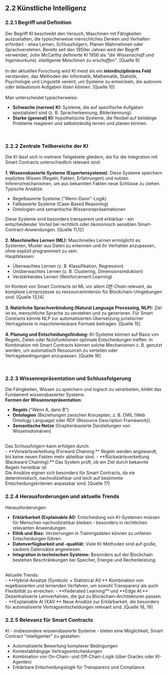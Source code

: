 ## 2.2 Künstliche Intelligenz
### 2.2.1 Begriff und Definition
Der Begriff KI beschreibt den Versuch, Maschinen mit Fähigkeiten auszustatten, die typischerweise menschliches Denken und Verhalten erfordert - etwa Lernen, Schlussfolgern, Planen Wahrnehmen oder Sprachverstehen. Bereits seit den 1950er Jahren wird der Begriff verwendet; John McCarthy definierte KI 1956 als *"die Wissenschaft und Ingenieurkunst, intelligente Maschinen zu erschaffen"*. [Quelle 9] <br>
<br>
In der aktuellen Forschung wird KI meist als ein **interdisziplinäres Feld** verstanden, das Methoden der Informatik, Mathematik, Statistik, Psychologie und Linguistik vereint, um Systeme zu entwickeln, die autonom oder teilautonom Aufgaben lösen können. [Quelle 10] <br>
<br>
Man unterscheidet typischerweise: <br>
- **Schwache (narrow) KI:** Systeme, die auf spezifische Aufgaben spezialisiert sind (z. B. Spracherkennung, Bilderkennung).
- **Starke (general) KI:** hypothetische Systeme, die flexibel auf beliebige Probleme reagieren und selbstständig lernen und planen können.

<br>

### 2.2.2 Zentrale Teilbereiche der KI
Die KI lässt sich in mehrere Teilgebiete gliedern, die für die Integration mit Smart Contracts unterschiedlich relevant sind: <br>
<br>
**1. Wissensbasierte Systeme (Expertensysteme)**: Diese Systeme speichern explizites Wissen (Regeln, Fakten, Erfahrungen) und nutzen Inferenzmechanismen, um aus bekannten Fakten neue Schlüsse zu ziehen. <br> Typische Ansätze: <br>
- Regelbasierte Systeme ("Wenn-Dann"-Logik)
- Fallbasierte Systeme (Case-Based Reasoning)
- Ontologien und semantische Wissensrepräsentationen <br>

Diese Systeme sind besonders transparent und erklärbar - ein entscheidender Vorteil bei rechtlich oder ökonomisch sensiblen Smart-Contract-Anwendungen. [Quelle 11,12] <br>
<br>
**2. Maschinelles Lernen (ML):** Maschinelles Lernen ermöglicht es Systemen, Muster aus Daten zu erkennen und ihr Verhalten anzupassen, ohne explizit programmiert zu sein. <br>
Hauptklassen: <br>
- Überwachtes Lernen (z. B. Klassifikation, Regression)
- Unüberwachtes Lernen (z. B. Clustering, Dimensionsreduktion)
- Verstärkendes Lernen (Reinforcement Learning)

Im Kontext von Smart Contracts ist ML vor allem *Off-Chain* relevant, da komplexe Lernprozesse zu ressourcenintensiv für Blockchain-Umgebungen sind. [Quelle 13,14] <br>
<br>
**3. Natürliche Sprachverbindung (Natural Language Processing, NLP):** Ziel ist es, menschliche Sprache zu verstehen und zu generieren. Für Smart Contracts könnte NLP zur automatisierten Übersetzung juristischer Vertragstexte in maschinenlesbare Formate beitragen. [Quelle 15] <br>
<br>
**4. Planung und Entscheidungsfindung:** KI-Systeme können auf Basis von Regeln, Zielen oder Nutzfunktionen optimale Entscheidungen treffen. In Kombination  mit Smart Contracts können solche Mechanismen z. B. genutzt werden, um automatisch Ressourcen zu verteilen oder Vertragsbedingungen anzupassen. [Quelle 16]

  <br>

### 2.2.3 Wissenrepräsentation und Schlussfolgerung
Die Fähigkeiten, Wissen zu speichern und logisch zu verarbeiten, bildet das Fundament wissensbasierter Systeme. <br>
**Formen der Wissensrepräsentation:** <br>
- **Regeln** ("Wenn A, dann B")
- **Ontologien** (Beziehungen zwischen Konzepten, z. B. OWL (Web Ontology Language) oder RDF (Resource Description Framework)).
- **Semantische Netze** (Graphenbasierte Darstellungen von Wissensdomänen)
<br>
Das Schlussfolgern kann erfolgen durch: <br>
- **Vorwärtsverkettung (Forward Chaining:** Regeln werden angewandt, bis keine neuen Fakten mehr ableitbar sind.
- **Rückwärtsverkettung (Backward Chaining):** Das System prüft, ob ein Ziel durch bekannte Regeln herleitbar ist

<br>
Die Ansätze eignen sich besonders für Smart Contracts, da sie deterministisch, nachvollziehbar und leich auf bestimmte Entscheidungskriterien anpassbar sind. [Quelle 17]

<br>

### 2.2.4 Herausforderungen und aktuelle Trends
Herausforderungen: 
- **Erklärbarkeit (Explainable AI):** Entscheidung von KI-Systemen müssen für Menschen nachvollziehbar bleiben - besonders in rechtlichen relevanten Anwendungen.
- **Ethik und Bias:** Verzerrungen in Trainingsdaten können zu unfairen Entscheidungen führen.
- **Datenverfügbarkeit und -qualität:** Viele KI-Methoden sind auf große, saubere Datensätze angewiesen.
- **Integration in technischen Systeme:** Besonders auf der Blockchain bestehen Beschränkungen bei Speicher, Energie und Rechenleistung.
<br>
Aktuelle Trends: <br>
- **Hybrid-Ansätze (Symbolic + Statistical AI):** Kombination von regelbasierten und lernenden Verfahren, um sowohl Transparenz als auch Flexibilität zu erreichen.
- **Federated Learning** und **Edge AI:** Dezentralisierte Lernverfahren, die gut zu Blockchain-Architekturen passen.
- **Explainable AI (XAI):** Neue Ansätze zur Erklärbarkeit, die besonders für automatisierte Vertragsentscheidungen relevant sind. [Quelle 18, 19]

<br>

### 2.2.5 Relevanz für Smart Contracts
KI - insbesondere wissensbasierte Systeme - bieten eine Möglichkeit, Smart Contract "intelligenter" zu gestalten: 
- Automatisierte Bewertung komplexer Bedingungen
- Kontextabhängige Vertragsentscheidungen
- Kombination von On-Chain- und Off-Chain-Logik (über Oracles oder KI-Agenten)
- Erklärbare Entscheidungslogik für Transparenz und Compliance




































